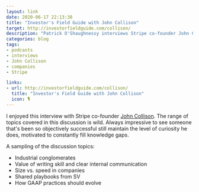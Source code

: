 ```yaml
---
layout: link
date: 2020-06-17 22:13:38
title: "Investor's Field Guide with John Collison"
target: http://investorfieldguide.com/collison/
description: "Patrick O'Shaughnessy interviews Stripe co-founder John Collison."
categories: blog
tags:
- podcasts
- interviews
- John Collison
- companies
- Stripe

links:
- url: http://investorfieldguide.com/collison/
  title: "Investor's Field Guide with John Collison"
  icon: 🎙
---
```


I enjoyed this interview with Stripe co-founder [John Collison](https://twitter.com/collision "John Collison on Twitter"). The range of topics covered in this discussion is wild. Always impressive to see someone that's been so objectively successful still maintain the level of curiosity he does, motivated to constantly fill knowledge gaps.

A sampling of the discussion topics:

* Industrial conglomerates
* Value of writing skill and clear internal communication
* Size vs. speed in companies
* Shared playbooks from SV
* How GAAP practices should evolve
